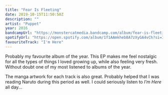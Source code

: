 ```yaml
---
title: "Fear Is Fleeting"
date: 2019-10-15T11:50:50Z
description: ""
artist: "Puppet"
year: 2016
bandcampUrl: "https://monstercatmedia.bandcamp.com/album/fear-is-fleeting-ep"
spotifyUrl: "https://open.spotify.com/album/1f1AAmkheb8A7zXyGA4vCh?si=I_nbseCXR-6VUSVgf3C2_Q"
favouriteTrack: "I'm Here"
---
```


Probably my favourite album of the year. This EP makes me feel nostalgic for all the types of things I loved growing up, while also feeling very fresh. Without doubt one of my most listened to albums of the year.

The manga artwork for each track is also great. Probably helped that I was reading Naruto during this period as well. I could seriously listen to <cite>I’m Here</cite> all day...
